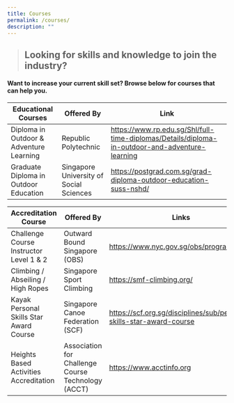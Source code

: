 ```yaml
---
title: Courses
permalink: /courses/
description: ""
---
```

> ## Looking for skills and knowledge to join the industry? 
#### Want to increase your current skill set? Browse below for courses that can help you.



| Educational Courses | Offered By | Link |
| -------- | -------- | -------- |
| Diploma in Outdoor & Adventure Learning | Republic Polytechnic| https://www.rp.edu.sg/Shl/full-time-diplomas/Details/diploma-in-outdoor-and-adventure-learning     |
| Graduate Diploma in Outdoor Education | Singapore University of Social Sciences | https://postgrad.com.sg/grad-diploma-outdoor-education-suss-nshd/



| Accreditation Course | Offered By | Links|
| -------- | -------- | -------- |
| Challenge Course Instructor Level 1 & 2  | Outward Bound Singapore (OBS) | https://www.nyc.gov.sg/obs/programmes |
| Climbing / Abseiling / High Ropes | Singapore Sport Climbing | https://smf-climbing.org/|
| Kayak Personal Skills Star Award Course | Singapore Canoe Federation (SCF) | https://scf.org.sg/disciplines/sub/personal-skills-star-award-course |
| Heights Based Activities Accreditation | Association for Challenge Course Technology (ACCT) | https://www.acctinfo.org |